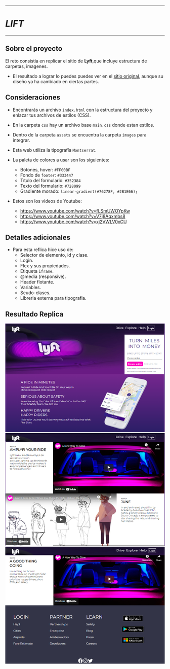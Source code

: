 ***
# *LIFT*
***
## Sobre el proyecto

El reto consistia en replicar el sitio de **Lyft**,que incluye estructura de carpetas, imagenes.

* El resultado a lograr lo puedes puedes ver en el [sitio original](https://www.lyft.com/), aunque su diseño
  ya ha cambiado en ciertas partes.

## Consideraciones
 
* Encontrarás un archivo `index.html` con la
  estructura del proyecto y enlazar tus archivos de estilos (CSS).

* En la carpeta `css` hay un archivo base `main.css` donde estan
  estilos.

* Dentro de la carpeta `assets` se encuentra la carpeta `images` para integrar.

* Esta web utiliza la tipografía `Montserrat`.

* La paleta de colores a usar son los siguientes:

  - Botones, hover: `#FF00BF`
  - Fondo de `footer`: `#333447`
  - Título del formulario: `#352384`
  - Texto del formulario: `#728099`
  - Gradiente morado: `linear-gradient(#76278F, #2B1E66);`

* Estos son los videos de Youtube:
    * https://www.youtube.com/watch?v=fLSmUWOYpKw
    * https://www.youtube.com/watch?v=V7j8Aqxmbs8
    * https://www.youtube.com/watch?v=xj2VWLV0xCU

## Detalles adicionales
* Para esta reflica hice uso de:
  * Selector de elemento, id y clase.
  * Login.
  * Flex  y sus propiedades.
  * Etiqueta `iframe`.
  * @media (responsive).
  * Header flotante.
  * Variables.
  * Seudo-clases.
  * Libreria externa para tipografia.

## Resultado Replica
![Imagen](assets/images/parte1.png)
![Imagen](assets/images/parte2.png)
![Imagen](assets/images/parte3.png)





